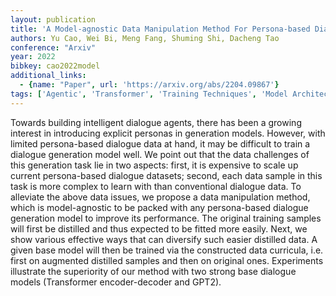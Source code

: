```yaml
---
layout: publication
title: 'A Model-agnostic Data Manipulation Method For Persona-based Dialogue Generation'
authors: Yu Cao, Wei Bi, Meng Fang, Shuming Shi, Dacheng Tao
conference: "Arxiv"
year: 2022
bibkey: cao2022model
additional_links:
  - {name: "Paper", url: 'https://arxiv.org/abs/2204.09867'}
tags: ['Agentic', 'Transformer', 'Training Techniques', 'Model Architecture', 'GPT', 'Pretraining Methods']
---
```

Towards building intelligent dialogue agents, there has been a growing
interest in introducing explicit personas in generation models. However, with
limited persona-based dialogue data at hand, it may be difficult to train a
dialogue generation model well. We point out that the data challenges of this
generation task lie in two aspects: first, it is expensive to scale up current
persona-based dialogue datasets; second, each data sample in this task is more
complex to learn with than conventional dialogue data. To alleviate the above
data issues, we propose a data manipulation method, which is model-agnostic to
be packed with any persona-based dialogue generation model to improve its
performance. The original training samples will first be distilled and thus
expected to be fitted more easily. Next, we show various effective ways that
can diversify such easier distilled data. A given base model will then be
trained via the constructed data curricula, i.e. first on augmented distilled
samples and then on original ones. Experiments illustrate the superiority of
our method with two strong base dialogue models (Transformer encoder-decoder
and GPT2).
